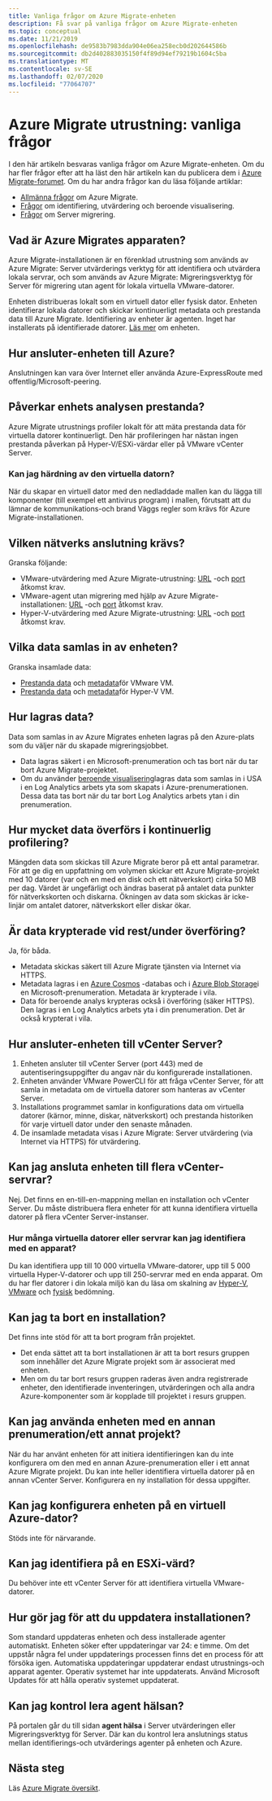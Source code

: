 ```yaml
---
title: Vanliga frågor om Azure Migrate-enheten
description: Få svar på vanliga frågor om Azure Migrate-enheten
ms.topic: conceptual
ms.date: 11/21/2019
ms.openlocfilehash: de9583b7983dda904e06ea258ecb0d202644586b
ms.sourcegitcommit: db2d402883035150f4f89d94ef79219b1604c5ba
ms.translationtype: MT
ms.contentlocale: sv-SE
ms.lasthandoff: 02/07/2020
ms.locfileid: "77064707"
---
```

# <a name="azure-migrate-appliance-common-questions"></a>Azure Migrate utrustning: vanliga frågor

I den här artikeln besvaras vanliga frågor om Azure Migrate-enheten. Om du har fler frågor efter att ha läst den här artikeln kan du publicera dem i [Azure Migrate-forumet](https://aka.ms/AzureMigrateForum). Om du har andra frågor kan du läsa följande artiklar:

- [Allmänna frågor](resources-faq.md) om Azure Migrate.
- [Frågor](common-questions-discovery-assessment.md) om identifiering, utvärdering och beroende visualisering.
- [Frågor](common-questions-server-migration.md) om Server migrering.


## <a name="what-is-the-azure-migrate-appliance"></a>Vad är Azure Migrates apparaten?

Azure Migrate-installationen är en förenklad utrustning som används av Azure Migrate: Server utvärderings verktyg för att identifiera och utvärdera lokala servrar, och som används av Azure Migrate: Migreringsverktyg för Server för migrering utan agent för lokala virtuella VMware-datorer. 

Enheten distribueras lokalt som en virtuell dator eller fysisk dator. Enheten identifierar lokala datorer och skickar kontinuerligt metadata och prestanda data till Azure Migrate. Identifiering av enheter är agenten. Inget har installerats på identifierade datorer. [Läs mer](migrate-appliance.md) om enheten.

## <a name="how-does-the-appliance-connect-to-azure"></a>Hur ansluter-enheten till Azure?

Anslutningen kan vara över Internet eller använda Azure-ExpressRoute med offentlig/Microsoft-peering.

## <a name="does-appliance-analysis-impact-performance"></a>Påverkar enhets analysen prestanda?

Azure Migrate utrustnings profiler lokalt för att mäta prestanda data för virtuella datorer kontinuerligt. Den här profileringen har nästan ingen prestanda påverkan på Hyper-V/ESXi-värdar eller på VMware vCenter Server.

### <a name="can-i-harden-the-appliance-vm"></a>Kan jag härdning av den virtuella datorn?

När du skapar en virtuell dator med den nedladdade mallen kan du lägga till komponenter (till exempel ett antivirus program) i mallen, förutsatt att du lämnar de kommunikations-och brand Väggs regler som krävs för Azure Migrate-installationen.


## <a name="what-network-connectivity-is-needed"></a>Vilken nätverks anslutning krävs?

Granska följande:
- VMware-utvärdering med Azure Migrate-utrustning: [URL](migrate-appliance.md#url-access) -och [port](migrate-support-matrix-vmware.md#port-access) åtkomst krav.
- VMware-agent utan migrering med hjälp av Azure Migrate-installationen: [URL](migrate-appliance.md#url-access) -och [port](migrate-support-matrix-vmware-migration.md#agentless-ports) åtkomst krav.
- Hyper-V-utvärdering med Azure Migrate-utrustning: [URL](migrate-appliance.md#url-access) -och [port](migrate-support-matrix-hyper-v.md#port-access) åtkomst krav.


## <a name="what-data-does-the-appliance-collect"></a>Vilka data samlas in av enheten?

Granska insamlade data:

- [Prestanda data](migrate-appliance.md#collected-performance-data-vmware) och [metadata](migrate-appliance.md#collected-metadata-vmware)för VMware VM.
- [Prestanda data](migrate-appliance.md#collected-performance-data-hyper-v) och [metadata](migrate-appliance.md#collected-metadata-hyper-v)för Hyper-V VM.


## <a name="how-is-data-stored"></a>Hur lagras data?

Data som samlas in av Azure Migrates enheten lagras på den Azure-plats som du väljer när du skapade migreringsjobbet. 

- Data lagras säkert i en Microsoft-prenumeration och tas bort när du tar bort Azure Migrate-projektet.
- Om du använder [beroende visualisering](concepts-dependency-visualization.md)lagras data som samlas in i USA i en Log Analytics arbets yta som skapats i Azure-prenumerationen. Dessa data tas bort när du tar bort Log Analytics arbets ytan i din prenumeration.

## <a name="how-much-data-is-uploaded-in-continuous-profiling"></a>Hur mycket data överförs i kontinuerlig profilering?

Mängden data som skickas till Azure Migrate beror på ett antal parametrar. För att ge dig en uppfattning om volymen skickar ett Azure Migrate-projekt med 10 datorer (var och en med en disk och ett nätverkskort) cirka 50 MB per dag. Värdet är ungefärligt och ändras baserat på antalet data punkter för nätverkskorten och diskarna. Ökningen av data som skickas är icke-linjär om antalet datorer, nätverkskort eller diskar ökar.

## <a name="is-data-encrypted-at-restin-transit"></a>Är data krypterade vid rest/under överföring?

Ja, för båda.

- Metadata skickas säkert till Azure Migrate tjänsten via Internet via HTTPS.
- Metadata lagras i en [Azure Cosmos](../cosmos-db/database-encryption-at-rest.md) -databas och i [Azure Blob Storage](../storage/common/storage-service-encryption.md)i en Microsoft-prenumeration. Metadata är krypterade i vila.
- Data för beroende analys krypteras också i överföring (säker HTTPS). Den lagras i en Log Analytics arbets yta i din prenumeration. Det är också krypterat i vila.

## <a name="how-does-the-appliance-connect-to-vcenter-server"></a>Hur ansluter-enheten till vCenter Server?

1. Enheten ansluter till vCenter Server (port 443) med de autentiseringsuppgifter du angav när du konfigurerade installationen.
2. Enheten använder VMware PowerCLI för att fråga vCenter Server, för att samla in metadata om de virtuella datorer som hanteras av vCenter Server.
3. Installations programmet samlar in konfigurations data om virtuella datorer (kärnor, minne, diskar, nätverkskort) och prestanda historiken för varje virtuell dator under den senaste månaden.
4. De insamlade metadata visas i Azure Migrate: Server utvärdering (via Internet via HTTPS) för utvärdering.

## <a name="can-i-connect-the-appliance-to-multiple-vcenter-servers"></a>Kan jag ansluta enheten till flera vCenter-servrar?

Nej. Det finns en en-till-en-mappning mellan en installation och vCenter Server. Du måste distribuera flera enheter för att kunna identifiera virtuella datorer på flera vCenter Server-instanser.

### <a name="how-many-vms-or-servers-can-i-discover-with-an-appliance"></a>Hur många virtuella datorer eller servrar kan jag identifiera med en apparat?

Du kan identifiera upp till 10 000 virtuella VMware-datorer, upp till 5 000 virtuella Hyper-V-datorer och upp till 250-servrar med en enda apparat. Om du har fler datorer i din lokala miljö kan du läsa om skalning av [Hyper-V](scale-hyper-v-assessment.md), [VMware](scale-vmware-assessment.md) och [fysisk](scale-physical-assessment.md) bedömning.

## <a name="can-i-delete-an-appliance"></a>Kan jag ta bort en installation?

Det finns inte stöd för att ta bort program från projektet.

- Det enda sättet att ta bort installationen är att ta bort resurs gruppen som innehåller det Azure Migrate projekt som är associerat med enheten.
- Men om du tar bort resurs gruppen raderas även andra registrerade enheter, den identifierade inventeringen, utvärderingen och alla andra Azure-komponenter som är kopplade till projektet i resurs gruppen.


## <a name="can-i-use-the-appliance-with-a-different-subscriptionproject"></a>Kan jag använda enheten med en annan prenumeration/ett annat projekt?

När du har använt enheten för att initiera identifieringen kan du inte konfigurera om den med en annan Azure-prenumeration eller i ett annat Azure Migrate projekt. Du kan inte heller identifiera virtuella datorer på en annan vCenter Server. Konfigurera en ny installation för dessa uppgifter.

## <a name="can-i-set-up-the-appliance-on-an-azure-vm"></a>Kan jag konfigurera enheten på en virtuell Azure-dator?
Stöds inte för närvarande. 

## <a name="can-i-discover-on-an-esxi-host"></a>Kan jag identifiera på en ESXi-värd?
Du behöver inte ett vCenter Server för att identifiera virtuella VMware-datorer.

## <a name="how-do-i-update-the-appliance"></a>Hur gör jag för att du uppdatera installationen?

Som standard uppdateras enheten och dess installerade agenter automatiskt. Enheten söker efter uppdateringar var 24: e timme. Om det uppstår några fel under uppdaterings processen finns det en process för att försöka igen. Automatiska uppdateringar uppdaterar endast utrustnings-och apparat agenter. Operativ systemet har inte uppdaterats. Använd Microsoft Updates för att hålla operativ systemet uppdaterat.

## <a name="can-i-check-agent-health"></a>Kan jag kontrol lera agent hälsan?

På portalen går du till sidan **agent hälsa** i Server utvärderingen eller Migreringsverktyg för Server. Där kan du kontrol lera anslutnings status mellan identifierings-och utvärderings agenter på enheten och Azure.

## <a name="next-steps"></a>Nästa steg
Läs [Azure Migrate översikt](migrate-services-overview.md).
